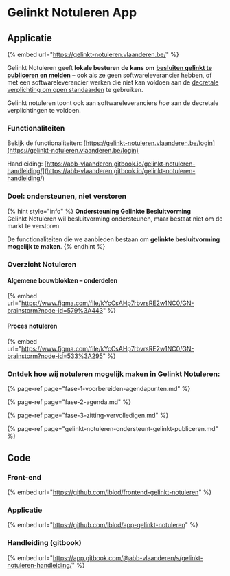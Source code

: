 # Gelinkt Notuleren App

## Applicatie

{% embed url="https://gelinkt-notuleren.vlaanderen.be/" %}

Gelinkt Notuleren geeft **lokale besturen de kans om** [**besluiten gelinkt te publiceren en melden**](https://lokaalbestuur.vlaanderen.be/lokale-besluiten-als-gelinkte-open-data) – ook als ze geen softwareleverancier hebben, of met een softwareleverancier werken die niet kan voldoen aan de [decretale verplichting om open standaarden](https://lokaalbestuur.vlaanderen.be/lokale-besluiten-als-gelinkte-open-data/open-standaarden-en-technische-specificaties) te gebruiken.

Gelinkt notuleren toont ook aan softwareleveranciers _hoe_ aan de decretale verplichtingen te voldoen.

### Functionaliteiten

Bekijk de functionaliteiten: [https://gelinkt-notuleren.vlaanderen.be/login](https://gelinkt-notuleren.vlaanderen.be/login)

Handleiding: [https://abb-vlaanderen.gitbook.io/gelinkt-notuleren-handleiding/](https://abb-vlaanderen.gitbook.io/gelinkt-notuleren-handleiding/)

### Doel: ondersteunen, niet verstoren

{% hint style="info" %}
**Ondersteuning Gelinkte Besluitvorming**  
Gelinkt Notuleren wil besluitvorming ondersteunen, maar bestaat niet om de markt te verstoren.   
  
De functionaliteiten die we aanbieden bestaan om **gelinkte besluitvorming mogelijk te maken**. 
{% endhint %}

### Overzicht Notuleren

#### Algemene bouwblokken – onderdelen

{% embed url="https://www.figma.com/file/kYcCsAHp7rbvrsRE2w1NC0/GN-brainstorm?node-id=579%3A443" %}

#### Proces notuleren

{% embed url="https://www.figma.com/file/kYcCsAHp7rbvrsRE2w1NC0/GN-brainstorm?node-id=533%3A295" %}

### Ontdek hoe wij notuleren mogelijk maken in Gelinkt Notuleren:

{% page-ref page="fase-1-voorbereiden-agendapunten.md" %}

{% page-ref page="fase-2-agenda.md" %}

{% page-ref page="fase-3-zitting-vervolledigen.md" %}

{% page-ref page="gelinkt-notuleren-ondersteunt-gelinkt-publiceren.md" %}

## Code

### Front-end

{% embed url="https://github.com/lblod/frontend-gelinkt-notuleren" %}

### Applicati**e**

{% embed url="https://github.com/lblod/app-gelinkt-notuleren" %}

### **Handleiding \(gitbook\)**

{% embed url="https://app.gitbook.com/@abb-vlaanderen/s/gelinkt-notuleren-handleiding/" %}

